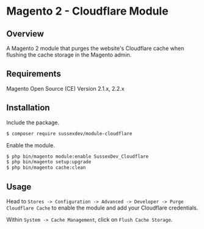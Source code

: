 # Magento 2 - Cloudflare Module

## Overview

A Magento 2 module that purges the website's Cloudflare cache when flushing the cache storage in the Magento admin.

## Requirements

Magento Open Source (CE) Version 2.1.x, 2.2.x

## Installation

Include the package.

```bash
$ composer require sussexdev/module-cloudflare
```

Enable the module.

```bash
$ php bin/magento module:enable SussexDev_Cloudflare
$ php bin/magento setup:upgrade
$ php bin/magento cache:clean
```

## Usage

Head to ```Stores -> Configuration -> Advanced -> Developer -> Purge Cloudflare Cache``` to enable the module and add your Cloudflare credentials.

Within ```System -> Cache Management```, click on ```Flush Cache Storage```.

